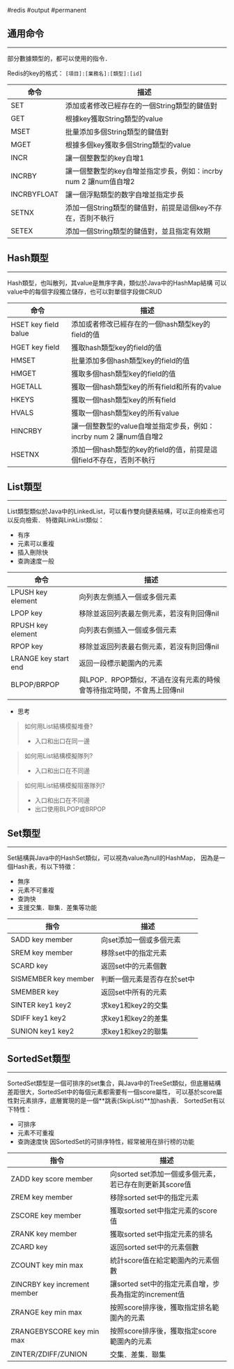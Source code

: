 #redis #output #permanent 

## 通用命令
---
部分數據類型的，都可以使用的指令．

Redis的key的格式： `[項目]:[業務名]:[類型]:[id]`

| 命令          | 描述                                         |
| ----------- | ------------------------------------------ |
| SET         | 添加或者修改已經存在的一個String類型的鍵值對                  |
| GET         | 根據key獲取String類型的value                      |
| MSET        | 批量添加多個String類型的鍵值對                         |
| MGET        | 根據多個key獲取多個String類型的value                  |
| INCR        | 讓一個整數型的key自增1                              |
| INCRBY      | 讓一個整數型的key自增並指定步長，例如：incrby num 2 讓num值自增2 |
| INCRBYFLOAT | 讓一個浮點類型的数字自增並指定步長                          |
| SETNX       | 添加一個String類型的鍵值對，前提是這個key不存在，否則不執行         |
| SETEX       | 添加一個String類型的鍵值對，並且指定有效期                   |

## Hash類型
---
Hash類型，也叫散列，其value是無序字典，類似於Java中的HashMap結構
可以value中的每個字段獨立儲存，也可以對單個字段做CRUD

  

| 命令                   | 描述                                           |
| -------------------- | -------------------------------------------- |
| HSET key field balue | 添加或者修改已經存在的一個hash類型key的field的值               |
| HGET key field       | 獲取hash類型key的field的值                          |
| HMSET                | 批量添加多個hash類型key的field的值                      |
| HMGET                | 獲取多個hash類型key的field的值                        |
| HGETALL              | 獲取一個hash類型key的所有field和所有的value               |
| HKEYS                | 獲取一個hash類型key的所有field                        |
| HVALS                | 獲取一個hash類型key的所有value                        |
| HINCRBY              | 讓一個整數型的value自增並指定步長，例如：incrby num 2 讓num值自增2 |
| HSETNX               | 添加一個hash類型的key的field的值，前提是這個field不存在，否則不執行   |

## List類型
---
List類型類似於Java中的LinkedList，可以看作雙向鏈表結構，可以正向檢索也可以反向檢索．
特徵與LinkList類似：
- 有序
- 元素可以重複
- 插入刪除快
- 查詢速度一般

| 命令                   | 描述                                       |
| -------------------- | ---------------------------------------- |
| LPUSH key element    | 向列表左側插入一個或多個元素                           |
| LPOP key             | 移除並返回列表最左側元素，若沒有則回傳nil                   |
| RPUSH key element    | 向列表右側插入一個或多個元素                           |
| RPOP key             | 移除並返回列表最右側元素，若沒有則回傳nil                   |
| LRANGE key start end | 返回一段標示範圍內的元素                             |
| BLPOP/BRPOP          | 與LPOP．RPOP類似，不過在沒有元素的時候會等待指定時間，不會馬上回傳nil |
|                      |                                          |

  

- 思考

> 如何用List結構模擬堆疊?
> - 入口和出口在同一邊

> 如何用List結構模擬隊列?
> - 入口和出口在不同邊

> 如何用List結構模擬阻塞隊列?
> - 入口和出口在不同邊
> - 出口使用BLPOP或BRPOP

  

## Set類型
---
Set結構與Java中的HashSet類似，可以視為value為null的HashMap，
因為是一個Hash表，有以下特徵：
- 無序
- 元素不可重複
- 查詢快
- 支援交集．聯集．差集等功能

| 指令                   | 描述              |
| -------------------- | --------------- |
| SADD key member      | 向set添加一個或多個元素   |
| SREM key member      | 移除set中的指定元素     |
| SCARD key            | 返回set中的元素個數     |
| SISMEMBER key member | 判斷一個元素是否存在於set中 |
| SMEMBER key          | 返回set中所有的元素     |
| SINTER key1 key2     | 求key1和key2的交集   |
| SDIFF key1 key2      | 求key1和key2的差集   |
| SUNION key1 key2     | 求key1和key2的聯集   |

## SortedSet類型
---
SortedSet類型是一個可排序的set集合，與Java中的TreeSet類似，但底層結構差距很大，SortedSet中的每個元素都需要有一個score屬性，
可以基於score屬性對元素排序，底層實現的是一個**跳表(SkipList)**加hash表．
SortedSet有以下特性：
- 可排序
- 元素不可重複
- 查詢速度快
因SortedSet的可排序特性，經常被用在排行榜的功能

| 指令                         | 描述                                                    |
| ---------------------------- | ------------------------------------------------------- |
| ZADD key score member        | 向sorted set添加一個或多個元素，若已存在則更新其score值 |
| ZREM key member              | 移除sorted set中的指定元素                              |
| ZSCORE key member            | 獲取sorted set中指定元素的score值                       |
| ZRANK key member             | 獲取sorted set中指定元素的排名                          |
| ZCARD key                    | 返回sorted set中的元素個數                              |
| ZCOUNT key min max           | 統計score值在給定範圍內的元素個數                       |
| ZINCRBY key increment member | 讓sorted set中的指定元素自增，步長為指定的increment值   |
| ZRANGE key min max           | 按照score排序後，獲取指定排名範圍內的元素               |
| ZRANGEBYSCORE key min max    | 按照score排序後，獲取指定score範圍內的元素              |
| ZINTER/ZDIFF/ZUNION          | 交集．差集．聯集                                        |
